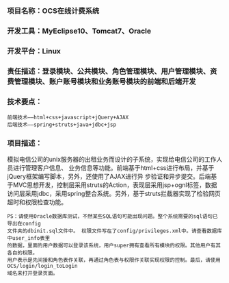 ###   项目名称：OCS在线计费系统
###   开发工具：MyEclipse10、Tomcat7、Oracle
###   开发平台：Linux
###   责任描述：登录模块、公共模块、角色管理模块、用户管理模块、资费管理模块、账户账号模块和业务账号模块的前端和后端开发
###   技术要点：
    前端技术——html+css+javascript+jQuery+AJAX
    后端技术——spring+struts+java+jdbc+jsp
###   项目描述：
模拟电信公司的unix服务器的出租业务而设计的子系统，实现给电信公司的工作人员进行管理客户信息、
业务信息等功能。前端基于html+css进行布局，并基于jQuery框架编写脚本，另外，还使用了AJAX进行异
步验证和异步提交。后端基于MVC思想开发，控制层采用struts的Action，表现层采用jsp+ognl标签，数据
访问层采用jdbc，采用spring整合系统。另外，基于struts拦截器实现了检验网页超时和权限检查功能。
    
    PS：请使用Oracle数据库测试，不然某些SQL语句可能出现问题。整个系统需要的sql语句已导出在config
    文件夹的dbinit.sql文件中。 权限文件写在了config/privileges.xml中。请查看数据库中user_info表里
    的数据，里面的用户数据可以登录该系统，用户super拥有查看所有模块的权限。其他用户有其各自的权限。
    用户表示是先间接和角色表作关联，再通过角色表与权限作关联实现权限的控制。最后，请使用OCS/login/login_toLogin
    域名来打开登录页面。
